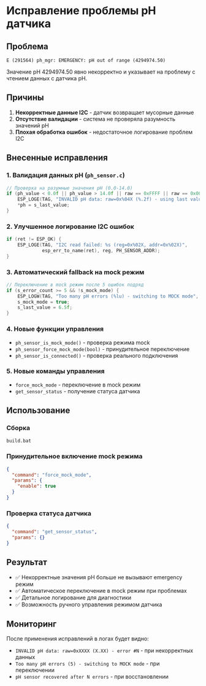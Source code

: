 # Исправление проблемы pH датчика

## Проблема
```
E (291564) ph_mgr: EMERGENCY: pH out of range (4294974.50)
```

Значение pH 4294974.50 явно некорректно и указывает на проблему с чтением данных с датчика pH.

## Причины
1. **Некорректные данные I2C** - датчик возвращает мусорные данные
2. **Отсутствие валидации** - система не проверяла разумность значений pH
3. **Плохая обработка ошибок** - недостаточное логирование проблем I2C

## Внесенные исправления

### 1. Валидация данных pH (`ph_sensor.c`)
```c
// Проверка на разумные значения pH (0.0-14.0)
if (ph_value < 0.0f || ph_value > 14.0f || raw == 0xFFFF || raw == 0x0000) {
    ESP_LOGE(TAG, "INVALID pH data: raw=0x%04X (%.2f) - using last value", raw, ph_value);
    *ph = s_last_value;
}
```

### 2. Улучшенное логирование I2C ошибок
```c
if (ret != ESP_OK) {
    ESP_LOGE(TAG, "I2C read failed: %s (reg=0x%02X, addr=0x%02X)", 
             esp_err_to_name(ret), reg, PH_SENSOR_ADDR);
}
```

### 3. Автоматический fallback на mock режим
```c
// Переключение в mock режим после 5 ошибок подряд
if (s_error_count >= 5 && !s_mock_mode) {
    ESP_LOGW(TAG, "Too many pH errors (%lu) - switching to MOCK mode", s_error_count);
    s_mock_mode = true;
    s_last_value = 6.5f;
}
```

### 4. Новые функции управления
- `ph_sensor_is_mock_mode()` - проверка режима mock
- `ph_sensor_force_mock_mode(bool)` - принудительное переключение
- `ph_sensor_is_connected()` - проверка реального подключения

### 5. Новые команды управления
- `force_mock_mode` - переключение в mock режим
- `get_sensor_status` - получение статуса датчика

## Использование

### Сборка
```bash
build.bat
```

### Принудительное включение mock режима
```json
{
  "command": "force_mock_mode",
  "params": {
    "enable": true
  }
}
```

### Проверка статуса датчика
```json
{
  "command": "get_sensor_status",
  "params": {}
}
```

## Результат
- ✅ Некорректные значения pH больше не вызывают emergency режим
- ✅ Автоматическое переключение в mock режим при проблемах
- ✅ Детальное логирование для диагностики
- ✅ Возможность ручного управления режимом датчика

## Мониторинг
После применения исправлений в логах будет видно:
- `INVALID pH data: raw=0xXXXX (X.XX) - error #N` - при некорректных данных
- `Too many pH errors (5) - switching to MOCK mode` - при переключении
- `pH sensor recovered after N errors` - при восстановлении
